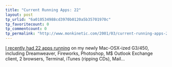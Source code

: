 ```yaml
---
title: "Current Running Apps: 22"
layout: post
tp_urlid: "6a010534988cd3970b0120a5b35701970c"
tp_favoritecount: 0
tp_commentcount: 0
tp_permalink: "http://www.monkinetic.com/2001/03/current-running-apps-22.html"
---
```

<a href="http://media.redmonk.net/images/lotsOAppsScreen.jpg">I recently had 22 apps running</a> on my newly Mac-OSX-ized G3/450, including Dreamweaver, Fireworks, Photoshop, M$ Outlook Exchange client, 2 browsers, Terminal, iTunes (ripping CDs), Mail...
